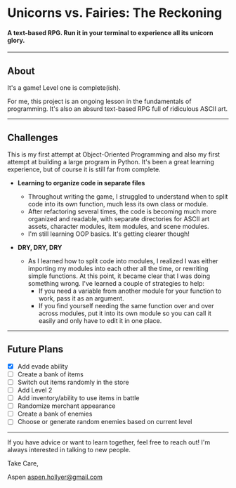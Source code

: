 # Unicorns vs. Fairies: The Reckoning

#### A text-based RPG. Run it in your terminal to experience all its unicorn glory.

----

## About

It's a game! Level one is complete(ish).

For me, this project is an ongoing lesson in the fundamentals of programming. It's also an absurd text-based RPG full of ridiculous ASCII art.

---

## Challenges

This is my first attempt at Object-Oriented Programming and also my first attempt at building a large program in Python. It's been a great learning experience, but of course it is still far from complete.

* **Learning to organize code in separate files**
  - Throughout writing the game, I struggled to understand when to split code into its own function, much less its own class or module.
  - After refactoring several times, the code is becoming much more organized and readable, with separate directories for ASCII art assets, character modules, item modules, and scene modules.
  - I'm still learning OOP basics. It's getting clearer though!


* **DRY, DRY, DRY**
  - As I learned how to split code into modules, I realized I was either importing my modules into each other all the time, or rewriting simple functions. At this point, it became clear that I was doing something wrong. I've learned a couple of strategies to help:
      - If you need a variable from another module for your function to work, pass it as an argument.
      - If you find yourself needing the same function over and over across modules, put it into its own module so you can call it easily and only have to edit it in one place.

---

## Future Plans

- [x] Add evade ability
- [ ] Create a bank of items
- [ ] Switch out items randomly in the store
- [ ] Add Level 2
- [ ] Add inventory/ability to use items in battle
- [ ] Randomize merchant appearance
- [ ] Create a bank of enemies
- [ ] Choose or generate random enemies based on current level

---

If you have advice or want to learn together, feel free to reach out! I'm always interested in talking to new people.

Take Care,

Aspen
aspen.hollyer@gmail.com
